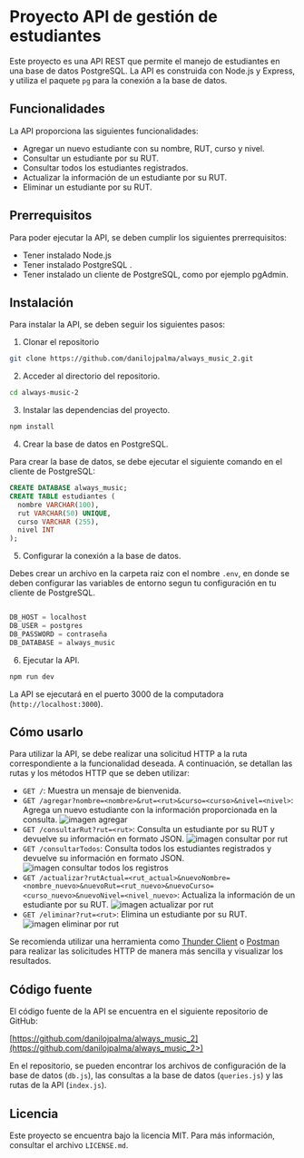 # Proyecto API de gestión de estudiantes

Este proyecto es una API REST que permite el manejo de estudiantes en una base de datos PostgreSQL. La API es construida con Node.js y Express, y utiliza el paquete `pg` para la conexión a la base de datos.

## Funcionalidades

La API proporciona las siguientes funcionalidades:

- Agregar un nuevo estudiante con su nombre, RUT, curso y nivel.
- Consultar un estudiante por su RUT.
- Consultar todos los estudiantes registrados.
- Actualizar la información de un estudiante por su RUT.
- Eliminar un estudiante por su RUT.

## Prerrequisitos

Para poder ejecutar la API, se deben cumplir los siguientes prerrequisitos:

- Tener instalado Node.js 
- Tener instalado PostgreSQL .
- Tener instalado un cliente de PostgreSQL, como por ejemplo pgAdmin.

## Instalación

Para instalar la API, se deben seguir los siguientes pasos:

1. Clonar el repositorio
```bash
git clone https://github.com/danilojpalma/always_music_2.git
```
2. Acceder al directorio del repositorio.
```bash
cd always-music-2
```
3. Instalar las dependencias del proyecto.
```bash
npm install
```
4. Crear la base de datos en PostgreSQL.

Para crear la base de datos, se debe ejecutar el siguiente comando en el cliente de PostgreSQL:
```sql
CREATE DATABASE always_music;
CREATE TABLE estudiantes (
  nombre VARCHAR(100),
  rut VARCHAR(50) UNIQUE,
  curso VARCHAR (255),
  nivel INT
);
```
5. Configurar la conexión a la base de datos.

Debes crear un archivo en la carpeta raiz con el nombre `.env`, en donde se deben configurar las variables de entorno segun tu configuración en tu cliente de PostgreSQL.
```javascript

DB_HOST = localhost
DB_USER = postgres
DB_PASSWORD = contraseña
DB_DATABASE = always_music

```
6. Ejecutar la API.
```bash
npm run dev
```
La API se ejecutará en el puerto 3000 de la computadora (`http://localhost:3000`).

## Cómo usarlo

Para utilizar la API, se debe realizar una solicitud HTTP a la ruta correspondiente a la funcionalidad deseada. A continuación, se detallan las rutas y los métodos HTTP que se deben utilizar:

- `GET /`: Muestra un mensaje de bienvenida.
- `GET /agregar?nombre=<nombre>&rut=<rut>&curso=<curso>&nivel=<nivel>`: Agrega un nuevo estudiante con la información proporcionada en la consulta.
![imagen agregar](https://onedrive.live.com/embed?resid=EBD9E1806310E978%21101843&authkey=%21AMKjKZ4NqPvJ6EI&width=1528&height=482)
- `GET /consultarRut?rut=<rut>`: Consulta un estudiante por su RUT y devuelve su información en formato JSON.
![imagen consultar por rut](https://onedrive.live.com/embed?resid=EBD9E1806310E978%21101845&authkey=%21ALgT0pHGzfGVNeg&width=1528&height=436)
- `GET /consultarTodos`: Consulta todos los estudiantes registrados y devuelve su información en formato JSON.
![imagen consultar todos los registros](https://onedrive.live.com/embed?resid=EBD9E1806310E978%21101847&authkey=%21APVzHyYqLjW1f6A&width=1531&height=557)
- `GET /actualizar?rutActual=<rut_actual>&nuevoNombre=<nombre_nuevo>&nuevoRut=<rut_nuevo>&nuevoCurso=<curso_nuevo>&nuevoNivel=<nivel_nuevo>`: Actualiza la información de un estudiante por su RUT.
![imagen actualizar por rut](https://onedrive.live.com/embed?resid=EBD9E1806310E978%21101849&authkey=%21ANKYXHfElEshVfo&width=1024)
- `GET /eliminar?rut=<rut>`: Elimina un estudiante por su RUT.
![imagen eliminar por rut](https://onedrive.live.com/embed?resid=EBD9E1806310E978%21101851&authkey=%21AOSMeybSzlYPmcc&width=1532&height=468)

Se recomienda utilizar una herramienta como [Thunder Client](https://www.thunderclient.com/) o [Postman](https://www.postman.com/) para realizar las solicitudes HTTP de manera más sencilla y visualizar los resultados.

## Código fuente

El código fuente de la API se encuentra en el siguiente repositorio de GitHub:

[https://github.com/danilojpalma/always_music_2](https://github.com/danilojpalma/always_music_2>)

En el repositorio, se pueden encontrar los archivos de configuración de la base de datos (`db.js`), las consultas a la base de datos (`queries.js`) y las rutas de la API (`index.js`).

## Licencia

Este proyecto se encuentra bajo la licencia MIT. Para más información, consultar el archivo `LICENSE.md`.